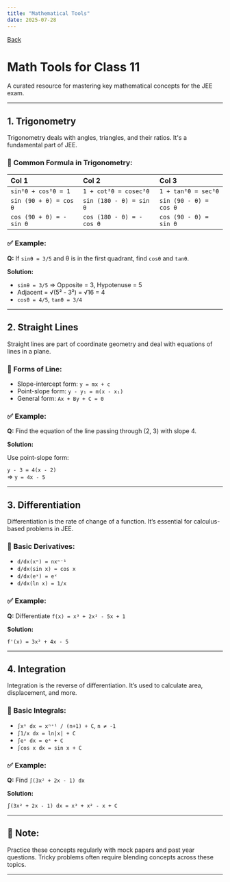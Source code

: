 ```yaml
---
title: "Mathematical Tools"
date: 2025-07-28
---
```


<td style="text-align: left"><a href = "https://aniketm117.github.io/github-pages-with-jekyll/">Back</a></td>

# Math Tools for Class 11

A curated resource for mastering key mathematical concepts for the JEE exam.

---

## 1. Trigonometry

Trigonometry deals with angles, triangles, and their ratios. It's a fundamental part of JEE.

### 📌 Common Formula in Trigonometry:

<table>
 <thead>
   <tr>
     <th style="text-align: left">Col 1</th>
     <th style="text-align: left">Col 2</th>
     <th style="text-align: left">Col 3</th>
   </tr>
 </thead>
 <tbody>
   <tr>
     <td style="text-align: left"><code class="language-plaintext highlighter-rouge">sin²θ + cos²θ = 1</code></td>
     <td style="text-align: left"><code class="language-plaintext highlighter-rouge">1 + cot²θ = cosec²θ</a></td>
     <td style="text-align: left"><code class="language-plaintext highlighter-rouge">1 + tan²θ = sec²θ</td>
   </tr>
   <tr>
     <td style="text-align: left"><code class="language-plaintext highlighter-rouge">sin (90 + θ) = cos θ</code></td>
     <td style="text-align: left"><code class="language-plaintext highlighter-rouge">sin (180 - θ) = sin θ</code></td>
     <td style="text-align: left"><code class="language-plaintext highlighter-rouge">sin (90 - θ) = cos θ</code></td>
   </tr>
   <tr>
     <td style="text-align: left"><code class="language-plaintext highlighter-rouge">cos (90 + θ) = - sin θ</code></td>
     <td style="text-align: left"><code class="language-plaintext highlighter-rouge">cos (180 - θ) = - cos θ</code></td>
     <td style="text-align: left"><code class="language-plaintext highlighter-rouge">cos (90 - θ) = sin θ</code></td>
 </tbody>
</table>


### ✅ Example:

**Q:** If `sinθ = 3/5` and θ is in the first quadrant, find `cosθ` and `tanθ`.

**Solution:**

- `sinθ = 3/5` ⇒ Opposite = 3, Hypotenuse = 5  
- Adjacent = √(5² - 3²) = √16 = 4  
- `cosθ = 4/5`, `tanθ = 3/4`

---

## 2. Straight Lines

Straight lines are part of coordinate geometry and deal with equations of lines in a plane.

### 📌 Forms of Line:

- Slope-intercept form: `y = mx + c`
- Point-slope form: `y - y₁ = m(x - x₁)`
- General form: `Ax + By + C = 0`

### ✅ Example:

**Q:** Find the equation of the line passing through (2, 3) with slope 4.

**Solution:**

Use point-slope form:

`y - 3 = 4(x - 2)`  
⇒ `y = 4x - 5`

---

## 3. Differentiation

Differentiation is the rate of change of a function. It’s essential for calculus-based problems in JEE.

### 📌 Basic Derivatives:

- `d/dx(xⁿ) = nxⁿ⁻¹`
- `d/dx(sin x) = cos x`
- `d/dx(eˣ) = eˣ`
- `d/dx(ln x) = 1/x`

### ✅ Example:

**Q:** Differentiate `f(x) = x³ + 2x² - 5x + 1`

**Solution:**

`f'(x) = 3x² + 4x - 5`

---

## 4. Integration

Integration is the reverse of differentiation. It’s used to calculate area, displacement, and more.

### 📌 Basic Integrals:

- `∫xⁿ dx = xⁿ⁺¹ / (n+1) + C`, `n ≠ -1`
- `∫1/x dx = ln|x| + C`
- `∫eˣ dx = eˣ + C`
- `∫cos x dx = sin x + C`

### ✅ Example:

**Q:** Find `∫(3x² + 2x - 1) dx`

**Solution:**

`∫(3x² + 2x - 1) dx = x³ + x² - x + C`

---

## 📎 Note:

Practice these concepts regularly with mock papers and past year questions. Tricky problems often require blending concepts across these topics.

---

